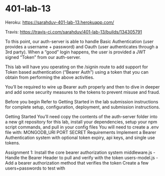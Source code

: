 # 401-lab-13

Heroku:
https://sarahduv-401-lab-13.herokuapp.com/

Travis:
https://travis-ci.com/sarahduv/401-lab-13/builds/134305791

To this point, our auth-server is able to handle Basic Authentication (user provides a username + password) and Oauth (user authenticates through a 3rd party). When a “good” login happens, the user is provided a JWT signed “Token” from our auth-server.

This lab will have you operating on the /signin route to add support for Token based authentication (“Bearer Auth”) using a token that you can obtain from performing the above activities.

You’ll be required to wire up Bearer auth properly and then to dive in deeper and add some security measures to the tokens to prevent misuse and fraud.

Before you begin
Refer to Getting Started in the lab submission instructions for complete setup, configuration, deployment, and submission instructions.

Getting Started
You’ll need copy the contents of the auth-server folder into a new git repository for this lab, install your dependencies, setup your npm script commands, and pull in your config files
You will need to create a .env file with:
MONGODB_URI
PORT
SECRET
Requirements
Implement a Bearer Authentication system with optional token expiry, api keys, and single use tokens.

Assignment 1: Install the core bearer authorization system
middleware.js - Handle the Bearer Header to pull and verify with the token
users-model.js - Add a bearer authorization method that verifies the token
Create a few users+passwords to test with
